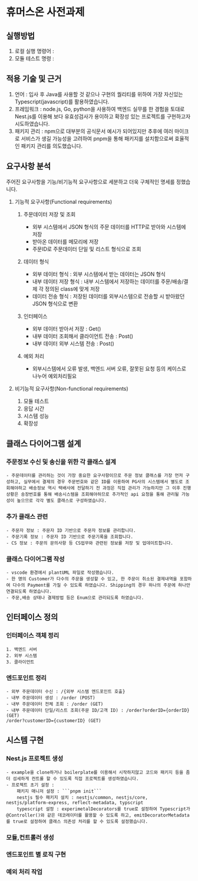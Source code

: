 # 휴머스온 사전과제

## 실행방법
1. 로컬 실행 명령어 : 
2. 모듈 테스트 명령 :


## 적용 기술 및 근거
1. 언어 : 입사 후 Java를 사용할 것 같으나 구현의 퀄리티를 위하여 가장 자신있는 Typescript(javascript)를 활용하였습니다.
2. 프레임워크 : node.js, Go, python을 사용하여 백엔드 실무를 한 경험을 토대로 Nest.js를 이용해 보다 유효성검사가 용이하고 확장성 있는 프로젝트를 구현하고자 시도하였습니다.
3. 패키지 관리 : npm으로 대부분의 공식문서 예시가 되어있지만 추후에 여러 마이크로 서비스가 생길 가능성을 고려하여 pnpm을 통해 패키지를 설치함으로써 효율적인 패키지 관리를 의도했습니다.


## 요구사항 분석
주어진 요구사항을 기능/비기능적 요구사항으로 세분하고 더욱 구체적인 명세를 정했습니다.
1. 기능적 요구사항(Functional requirements)
    1. 주문데이터 저장 및 조회
        - 외부 시스템에서 JSON 형식의 주문 데이터를 HTTP로 받아와 시스템에 저장
        - 받아온 데이터를 메모리에 저장
        - 주문ID로 주문데이터 단일 및 리스트 형식으로 조회
    2. 데이터 형식
        - 외부 데이터 형식 : 외부 시스템에서 받는 데이터는 JSON 형식
        - 내부 데이터 저장 형식 : 내부 시스템에서 저장하는 데이터를 주문/배송/결제 각 정의된 class에 맞게 저장
        - 데이터 전송 형식 : 저장된 데이터를 외부시스템으로 전송할 시 받아왔던 JSON 형식으로 변환
    3. 인터페이스
        - 외부 데이터 받아서 저장 : Get()
        - 내부 데이터 조회해서 클라이언트 전송 : Post()
        - 내부 데이터 외부 시스템 전송 : Post()

    4. 예외 처리
        - 외부시스템에서 오류 발생, 백엔드 서버 오류, 잘못된 요청 등의 케이스로 나누어 예외처리필요

1. 비기능적 요구사항(Non-functional requirements)
    1. 모듈 테스트
    2. 응답 시간
    3. 시스템 성능
    4. 확장성


## 클래스 다이어그램 설계

### 주문정보 수신 및 송신을 위한 각 클래스 설계
    - 주문데이터를 관리하는 것이 가장 중요한 요구사항이므로 주문 정보 클래스를 가장 먼저 구성하고, 실무에서 결제의 경우 주문번호와 같은 ID를 이용하여 PG사의 시스템에서 별도로 조회해야하고 배송정보 역시 택배사에 전달하기 전 과정은 직접 관리가 가능하지만 그 이후 진행상황은 송장번호를 통해 배송시스템을 조회해야하므로 추가적인 api 요청을 통해 관리될 가능성이 높으므로 각각 별도 클래스로 구성하였습니다.

### 추가 클래스 관련
    - 주문자 정보 : 주문자 ID 기반으로 주문자 정보를 관리합니다.
    - 주문기록 정보 : 주문자 ID 기반으로 주문기록을 조회합니다.
    - CS 정보 : 주문의 문의사항 등 CS업무와 관련된 정보를 저장 및 업데이트합니다.
    
### 클래스 다이어그램 작성
    - vscode 환경에서 plantUML 파일로 작성했습니다.
    - 한 명의 Customer가 다수의 주문을 생성할 수 있고, 한 주문이 취소된 결제내역을 포함하여 다수의 Payment를 가질 수 있도록 하였습니다. Shipping의 경우 하나의 주문에 하나만 연결되도록 하였습니다.
    - 주문,배송 상태나 결제방법 등은 Enum으로 관리되도록 하였습니다. 


## 인터페이스 정의

### 인터페이스 객체 정리
    1. 백엔드 서버
    2. 외부 시스템
    3. 클라이언트

### 엔드포인트 정리
    - 외부 주문데이터 수신 : /{외부 시스템 엔드포인트 호출} 
    - 내부 주문데이터 생성 : /order (POST)
    - 내부 주문데이터 전체 조회 : /order (GET)
    - 내부 주문데이터 단일/리스트 조회(주문 ID/고객 ID) : /order?orderID={orderID} (GET)
    /order?customerID={customerID} (GET)

## 시스템 구현

### Nest.js 프로젝트 생성
    - example을 clone하거나 boilerplate를 이용해서 시작하지않고 코드와 패키지 등을 좀 더 섬세하게 컨트롤 할 수 있도록 직접 프로젝트를 생성하였습니다.
    - 프로젝트 초기 설정 : 
        패키지 매니저 설정 : ```pnpm init```
        nestjs 필수 패키지 설치 : nestjs/common, nestjs/core, nestjs/platform-express, reflect-metadata, typscript
        typescript 설정 : experimetalDecorators를 true로 설정하여 Typescript가 @Controller()와 같은 데코레이터를 활용할 수 있도록 하고, emitDecoratorMetadata를 true로 설정하여 클래스 의존성 처리를 할 수 있도록 설정했습니다.

### 모듈,컨트롤러 생성

### 엔드포인트 별 로직 구현

### 예외 처리 작업
